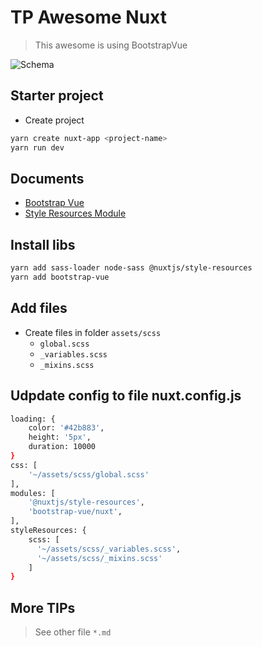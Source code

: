 # TP Awesome Nuxt

> This awesome is using BootstrapVue

![Schema](https://nuxtjs.org/nuxt-schema.svg)

## Starter project

- Create project

```bash
yarn create nuxt-app <project-name>
yarn run dev
```

## Documents

- [Bootstrap Vue](https://bootstrap-vue.js.org/docs/)
- [Style Resources Module](https://github.com/nuxt-community/style-resources-module)

## Install libs

```bash
yarn add sass-loader node-sass @nuxtjs/style-resources
yarn add bootstrap-vue
```

## Add files

* Create files in folder `assets/scss`
    + `global.scss`
    + `_variables.scss`
    + `_mixins.scss`

## Udpdate config to file nuxt.config.js

```bash
loading: {
    color: '#42b883',
    height: '5px',
    duration: 10000
}
css: [
    '~/assets/scss/global.scss'
],
modules: [
    '@nuxtjs/style-resources',
    'bootstrap-vue/nuxt',
],
styleResources: {
    scss: [
      '~/assets/scss/_variables.scss',
      '~/assets/scss/_mixins.scss'
    ]
}
```

## More TIPs

> See other file `*.md`